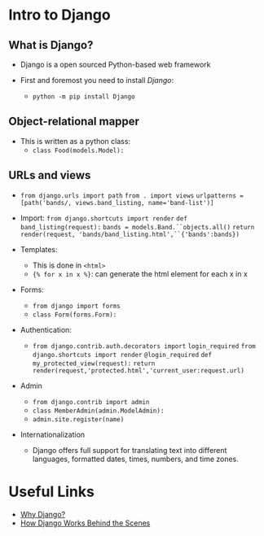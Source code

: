 # Intro to Django

## What is Django?

- Django is a open sourced Python-based web framework

- First and foremost you need to install *Django*:
  - `python -m pip install Django`

## Object-relational mapper

- This is written as a python class:
  - `class Food(models.Model):`

## URLs and views

- `from django.urls import path`
`from . import views`
`urlpatterns = [path('bands/, views.band_listing, name='band-list')]`

- Import:
`from django.shortcuts import render`
`def band_listing(request):`
  `bands = models.Band.``objects.all()`
  `return render(request, 'bands/band_listing.html',``{'bands':bands})`

- Templates:
  - This is done in `<html>`
  - `{% for x in x %}`: can generate the html element for each x in x

- Forms:
  - `from django import forms`
  - `class Form(forms.Form):`

- Authentication:
  - `from django.contrib.auth.decorators import`
  `login_required`
  `from django.shortcuts import render`
  `@login_required`
  `def my_protected_view(request):`
  `return render(request,'protected.html','current_user:request.url)`

- Admin
  - `from django.contrib import admin`
  - `class MemberAdmin(admin.ModelAdmin):`
  - `admin.site.register(name)`

- Internationalization
  - Django offers full support for translating text into different languages, formatted dates, times, numbers, and time zones.

# Useful Links

- [Why Django?](https://www.djangoproject.com/start/overview/)
- [How Django Works Behind the Scenes](https://wsvincent.com/how-django-works-behind-the-scenes/)